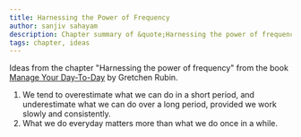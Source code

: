 ```yaml
---
title: Harnessing the Power of Frequency
author: sanjiv sahayam
description: Chapter summary of &quote;Harnessing the power of frequency&quote; by Gretchen Rubin
tags: chapter, ideas
---
```

Ideas from the chapter "Harnessing the power of frequency" from the book [Manage Your Day-To-Day](http://99u.com/book/manage-your-day-to-day-2) by Gretchen Rubin.

1. We tend to overestimate what we can do in a short period, and underestimate what we can do over a long period, provided we work slowly and consistently.
2. What we do everyday matters more than what we do once in a while.